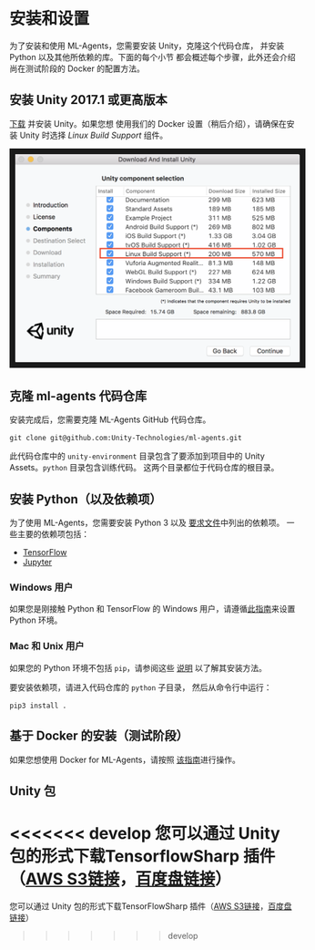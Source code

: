 # 安装和设置

为了安装和使用 ML-Agents，您需要安装 Unity，克隆这个代码仓库，
并安装 Python 以及其他所依赖的库。下面的每个小节
都会概述每个步骤，此外还会介绍尚在测试阶段的 Docker 的配置方法。

## 安装 **Unity 2017.1** 或更高版本

[下载](https://store.unity.com/download) 并安装 Unity。如果您想
使用我们的 Docker 设置（稍后介绍），请确保在安装 Unity 时选择 
_Linux Build Support_ 组件。

<p align="center">
    <img src="images/unity_linux_build_support.png" 
        alt="Linux Build Support" 
        width="500" border="10" />
</p>

## 克隆 ml-agents 代码仓库

安装完成后，您需要克隆 ML-Agents GitHub 代码仓库。

    git clone git@github.com:Unity-Technologies/ml-agents.git

此代码仓库中的 `unity-environment` 目录包含了要添加到项目中的 
Unity Assets。`python` 目录包含训练代码。
这两个目录都位于代码仓库的根目录。

## 安装 Python（以及依赖项）

为了使用 ML-Agents，您需要安装 Python 3 以及
[要求文件](../python/requirements.txt)中列出的依赖项。
一些主要的依赖项包括：
- [TensorFlow](/docs/Background-TensorFlow.md)
- [Jupyter](/docs/Background-Jupyter.md)

### Windows 用户

如果您是刚接触 Python 和 TensorFlow 的 Windows 用户，请遵循[此指南](/docs/Installation-Windows.md)来设置 Python 环境。

### Mac 和 Unix 用户

如果您的 Python 环境不包括 `pip`，请参阅这些
[说明](https://packaging.python.org/guides/installing-using-linux-tools/#installing-pip-setuptools-wheel-with-linux-package-managers)
以了解其安装方法。

要安装依赖项，请进入代码仓库的 `python` 子目录，
然后从命令行中运行：

    pip3 install .

## 基于 Docker 的安装（测试阶段）

如果您想使用 Docker for ML-Agents，请按照
[该指南](/docs/Using-Docker.md)进行操作。

## Unity 包

<<<<<<< develop
您可以通过 Unity 包的形式下载TensorflowSharp 插件（[AWS S3链接](https://s3.amazonaws.com/unity-ml-agents/0.3/TFSharpPlugin.unitypackage)，[百度盘链接](https://pan.baidu.com/s/1s0mJN8lvuxTcYbs2kL2FqA)）
=======
您可以通过 Unity 包的形式下载TensorFlowSharp 插件（[AWS S3链接](https://s3.amazonaws.com/unity-ml-agents/0.3/TFSharpPlugin.unitypackage)，[百度盘链接](https://pan.baidu.com/s/1s0mJN8lvuxTcYbs2kL2FqA)）
>>>>>>> develop
